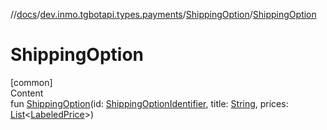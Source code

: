 //[docs](../../../index.md)/[dev.inmo.tgbotapi.types.payments](../index.md)/[ShippingOption](index.md)/[ShippingOption](-shipping-option.md)



# ShippingOption  
[common]  
Content  
fun [ShippingOption](-shipping-option.md)(id: [ShippingOptionIdentifier](../../dev.inmo.tgbotapi.types/index.md#%5Bdev.inmo.tgbotapi.types%2FShippingOptionIdentifier%2F%2F%2FPointingToDeclaration%2F%5D%2FClasslikes%2F625018081), title: [String](https://kotlinlang.org/api/latest/jvm/stdlib/kotlin/-string/index.html), prices: [List](https://kotlinlang.org/api/latest/jvm/stdlib/kotlin.collections/-list/index.html)<[LabeledPrice](../-labeled-price/index.md)>)  



